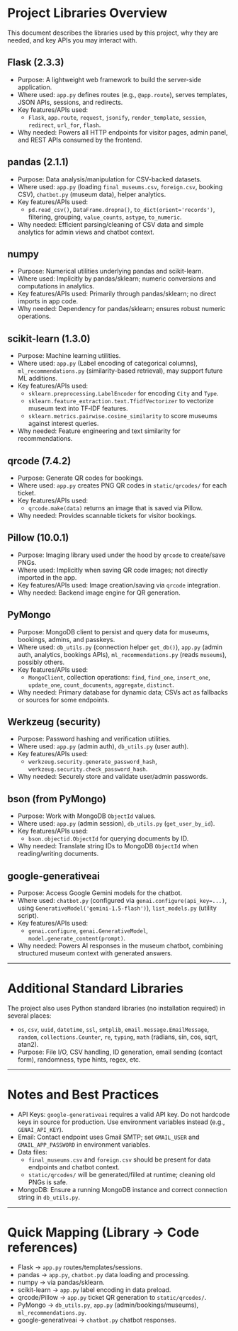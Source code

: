 # Project Libraries Overview

This document describes the libraries used by this project, why they are needed, and key APIs you may interact with.

## Flask (2.3.3)
- Purpose: A lightweight web framework to build the server-side application.
- Where used: `app.py` defines routes (e.g., `@app.route`), serves templates, JSON APIs, sessions, and redirects.
- Key features/APIs used:
  - `Flask`, `app.route`, `request`, `jsonify`, `render_template`, `session`, `redirect`, `url_for`, `flash`.
- Why needed: Powers all HTTP endpoints for visitor pages, admin panel, and REST APIs consumed by the frontend.

## pandas (2.1.1)
- Purpose: Data analysis/manipulation for CSV-backed datasets.
- Where used: `app.py` (loading `final_museums.csv`, `foreign.csv`, booking CSV), `chatbot.py` (museum data), helper analytics.
- Key features/APIs used:
  - `pd.read_csv()`, `DataFrame.dropna()`, `to_dict(orient='records')`, filtering, grouping, `value_counts`, `astype`, `to_numeric`.
- Why needed: Efficient parsing/cleaning of CSV data and simple analytics for admin views and chatbot context.

## numpy
- Purpose: Numerical utilities underlying pandas and scikit-learn.
- Where used: Implicitly by pandas/sklearn; numeric conversions and computations in analytics.
- Key features/APIs used: Primarily through pandas/sklearn; no direct imports in app code.
- Why needed: Dependency for pandas/sklearn; ensures robust numeric operations.

## scikit-learn (1.3.0)
- Purpose: Machine learning utilities.
- Where used: `app.py` (Label encoding of categorical columns), `ml_recommendations.py` (similarity-based retrieval), may support future ML additions.
- Key features/APIs used:
  - `sklearn.preprocessing.LabelEncoder` for encoding `City` and `Type`.
  - `sklearn.feature_extraction.text.TfidfVectorizer` to vectorize museum text into TF‑IDF features.
  - `sklearn.metrics.pairwise.cosine_similarity` to score museums against interest queries.
- Why needed: Feature engineering and text similarity for recommendations.

## qrcode (7.4.2)
- Purpose: Generate QR codes for bookings.
- Where used: `app.py` creates PNG QR codes in `static/qrcodes/` for each ticket.
- Key features/APIs used:
  - `qrcode.make(data)` returns an image that is saved via Pillow.
- Why needed: Provides scannable tickets for visitor bookings.

## Pillow (10.0.1)
- Purpose: Imaging library used under the hood by `qrcode` to create/save PNGs.
- Where used: Implicitly when saving QR code images; not directly imported in the app.
- Key features/APIs used: Image creation/saving via `qrcode` integration.
- Why needed: Backend image engine for QR generation.

## PyMongo
- Purpose: MongoDB client to persist and query data for museums, bookings, admins, and passkeys.
- Where used: `db_utils.py` (connection helper `get_db()`), `app.py` (admin auth, analytics, bookings APIs), `ml_recommendations.py` (reads `museums`), possibly others.
- Key features/APIs used:
  - `MongoClient`, collection operations: `find`, `find_one`, `insert_one`, `update_one`, `count_documents`, `aggregate`, `distinct`.
- Why needed: Primary database for dynamic data; CSVs act as fallbacks or sources for some endpoints.

## Werkzeug (security)
- Purpose: Password hashing and verification utilities.
- Where used: `app.py` (admin auth), `db_utils.py` (user auth).
- Key features/APIs used:
  - `werkzeug.security.generate_password_hash`, `werkzeug.security.check_password_hash`.
- Why needed: Securely store and validate user/admin passwords.

## bson (from PyMongo)
- Purpose: Work with MongoDB `ObjectId` values.
- Where used: `app.py` (admin session), `db_utils.py` (`get_user_by_id`).
- Key features/APIs used:
  - `bson.objectid.ObjectId` for querying documents by ID.
- Why needed: Translate string IDs to MongoDB `ObjectId` when reading/writing documents.

## google-generativeai
- Purpose: Access Google Gemini models for the chatbot.
- Where used: `chatbot.py` (configured via `genai.configure(api_key=...)`, using `GenerativeModel('gemini-1.5-flash')`), `list_models.py` (utility script).
- Key features/APIs used:
  - `genai.configure`, `genai.GenerativeModel`, `model.generate_content(prompt)`.
- Why needed: Powers AI responses in the museum chatbot, combining structured museum context with generated answers.

---

# Additional Standard Libraries
The project also uses Python standard libraries (no installation required) in several places:
- `os`, `csv`, `uuid`, `datetime`, `ssl`, `smtplib`, `email.message.EmailMessage`, `random`, `collections.Counter`, `re`, `typing`, `math` (radians, sin, cos, sqrt, atan2).
- Purpose: File I/O, CSV handling, ID generation, email sending (contact form), randomness, type hints, regex, etc.

---

# Notes and Best Practices
- API Keys: `google-generativeai` requires a valid API key. Do not hardcode keys in source for production. Use environment variables instead (e.g., `GENAI_API_KEY`).
- Email: Contact endpoint uses Gmail SMTP; set `GMAIL_USER` and `GMAIL_APP_PASSWORD` in environment variables.
- Data files:
  - `final_museums.csv` and `foreign.csv` should be present for data endpoints and chatbot context.
  - `static/qrcodes/` will be generated/filled at runtime; cleaning old PNGs is safe.
- MongoDB: Ensure a running MongoDB instance and correct connection string in `db_utils.py`.

---

# Quick Mapping (Library → Code references)
- Flask → `app.py` routes/templates/sessions.
- pandas → `app.py`, `chatbot.py` data loading and processing.
- numpy → via pandas/sklearn.
- scikit-learn → `app.py` label encoding in data preload.
- qrcode/Pillow → `app.py` ticket QR generation to `static/qrcodes/`.
- PyMongo → `db_utils.py`, `app.py` (admin/bookings/museums), `ml_recommendations.py`.
- google-generativeai → `chatbot.py` chatbot responses.

